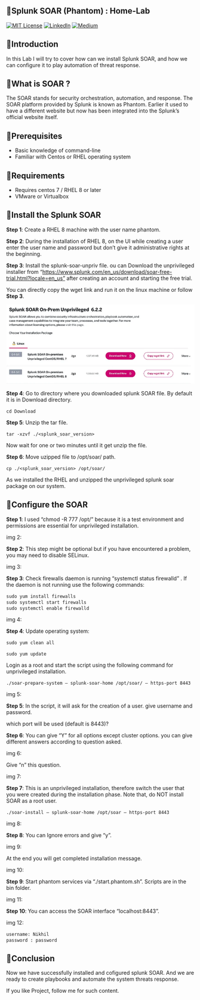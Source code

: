 
## 🍁Splunk SOAR (Phantom) : Home-Lab

[![MIT License](https://img.shields.io/badge/License-MIT-green.svg)](https://choosealicense.com/licenses/mit/)
        [![LinkedIn](https://img.shields.io/badge/LinkedIn-Profile-blue)](https://www.linkedin.com/in/nikhil--chaudhari/)
        [![Medium](https://img.shields.io/badge/Medium-Writeups-black)](https://medium.com/@nikhil-c)


## 🍁Introduction
In this Lab I will try to cover how can we install Splunk SOAR, and how we can configure it to play automation of threat response.

## 🍁What is SOAR ?
The SOAR stands for security orchestration, automation, and response. The SOAR platform provided by Splunk is known as Phantom. Earlier it used to have a different website but now has been integrated into the Splunk’s official website itself.

## 🍁Prerequisites
- Basic knowledge of command-line
- Familiar with Centos or RHEL operating system

## 🍁Requirements
- Requires centos 7 / RHEL 8 or later
- VMware or Virtualbox

## 🍁Install the Splunk SOAR
**Step 1**: Create a RHEL 8 machine with the user name phantom.

**Step 2**: During the installation of RHEL 8, on the UI while creating a user enter the user name and password but don’t give it administrative rights at the beginning.

**Step 3**: Install the splunk-soar-unpriv file.
ou can Download the unprivileged installer from “https://www.splunk.com/en_us/download/soar-free-trial.html?locale=en_us” after creating an account and starting the free trial.

You can directly copy the wget link and run it on the linux machine or follow **Step 3**.

![](https://github.com/DNcrypter/Splunk-SOAR-Phantom-Lab/blob/main/Images/img%201.jpeg)

**Step 4**: Go to directory where you downloaded splunk SOAR file. By default it is in Download directory.
```
cd Download
```
**Step 5**: Unzip the tar file.
```
tar -xzvf ./<splunk_soar_version>
```
Now wait for one or two minutes until it get unzip the file.

**Step 6**: Move uzipped file to /opt/soar/ path.
```
cp ./<splunk_soar_version> /opt/soar/
```
As we installed the RHEL and unzipped the unprivileged splunk soar package on our system.


## 🍁Configure the SOAR

**Step 1**: I used “chmod -R 777 /opt/” because it is a test environment and permissions are essential for unprivileged installation.

img 2:


**Step 2**: This step might be optional but if you have encountered a problem, you may need to disable SELinux.

img 3:

**Step 3**: Check firewalls daemon is running “systemctl status firewalld” . If the daemon is not running use the following commands:
```
sudo yum install firewalls
sudo systemctl start firewalls
sudo systemctl enable firewalld
```

img 4:

**Step 4**: Update operating system:
```
sudo yum clean all
```
```
sudo yum update
```

Login as a root and start the script using the following command for unprivileged installation.
```
./soar-prepare-system — splunk-soar-home /opt/soar/ — https-port 8443
```

img 5:

**Step 5**: In the script, it will ask for the creation of a user. give username and password.

which port will be used (default is 8443)?

**Step 6**: You can give “Y” for all options except cluster options. you can give different answers according to question asked.

img 6:

Give “n” this question.

img 7:

**Step 7**: This is an unprivileged installation, therefore switch the user that you were created during the installation phase. Note that, do NOT install SOAR as a root user.
```
./soar-install — splunk-soar-home /opt/soar — https-port 8443

```
img 8:

**Step 8**: You can Ignore errors and give “y”.

img 9:

At the end you will get completed installation message.

img 10:


**Step 9**: Start phantom services via “./start.phantom.sh”. Scripts are in the bin folder.

img 11:


**Step 10**: You can access the SOAR interface “localhost:8443”.

img 12:

```
username: Nikhil
password : password
```
## 🍁Conclusion
Now we have successfully installed and cofigured splunk SOAR. And we are ready to create playbooks and automate the system threats response.

If you like Project, follow me for such content.


